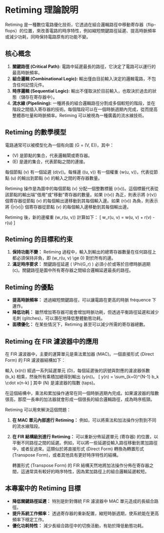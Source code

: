 # Retiming 理論說明

Retiming 是一種數位電路優化技術，它透過在組合邏輯路徑中移動寄存器（flip-flops）的位置，來改善電路的時序特性，例如縮短關鍵路徑延遲、提高時脈頻率或減少功耗，同時保持電路原有的功能不變。

## 核心概念

1.  **關鍵路徑 (Critical Path):** 電路中延遲最長的路徑，它決定了電路可以運行的最高時脈頻率。
2.  **組合邏輯 (Combinational Logic):** 輸出僅由目前輸入決定的邏輯電路，不包含任何記憶元件。
3.  **時序邏輯 (Sequential Logic):** 輸出不僅取決於目前輸入，也取決於過去的狀態（儲存在寄存器中）。
4.  **流水線 (Pipelining):** 一種將長的組合邏輯路徑分割成多個較短的階段，並在階段之間插入寄存器的技術。每個階段可以在一個時脈週期內完成，從而提高整體吞吐量和時脈頻率。Retiming 可以被視為一種廣義的流水線技術。

## Retiming 的數學模型

電路通常可以被模型化為一個有向圖 \(G = (V, E)\)，其中：

*   \(V\) 是節點的集合，代表邏輯閘或寄存器。
*   \(E\) 是邊的集合，代表節點之間的連接。

每個節點 \(v\) 有一個延遲 \(d(v)\)。每條邊 \((u, v)\) 有一個權重 \(w(u, v)\)，代表從節點 \(u\) 的輸出到節點 \(v\) 的輸入之間的寄存器數量。

Retiming 操作是為圖中的每個節點 \(v\) 分配一個整數標籤 \(r(v)\)。這個標籤代表從該節點的輸出端"借用"或"移動"寄存器的數量。如果 \(r(v)\) 為正，則表示將 \(r(v)\) 個寄存器從節點 \(v\) 的每個輸出邊移動到其每個輸入邊。如果 \(r(v)\) 為負，則表示將 \(|r(v)|\) 個寄存器從節點 \(v\) 的每個輸入邊移動到其每個輸出邊。

Retiming 後，新的邊權重 \(w_r(u, v)\) 計算如下：
\[ w_r(u, v) = w(u, v) + r(v) - r(u) \]

## Retiming 的目標和约束

1.  **保持功能不變：** Retiming 過程中，輸入到輸出的總寄存器數量在任何路徑上都必須保持非負，即 \(w_r(u, v) \ge 0\) 對於所有的邊。
2.  **滿足時序要求：** 關鍵路徑延遲 \( \Phi(G_r) \) 必須小於或等於目標時脈週期 \(c\)。關鍵路徑是圖中所有寄存器之間組合邏輯延遲最長的路徑。

## Retiming 的優點

*   **提高時脈頻率：** 透過縮短關鍵路徑，可以讓電路在更高的時脈 fréquence 下運作。
*   **降低功耗：** 雖然增加寄存器可能會增加時脈功耗，但透過平衡路徑延遲和減少毛刺 (glitches)，可以潛在地降低整體動態功耗。
*   **面積優化：** 在某些情況下，Retiming 甚至可以減少所需的寄存器總數。

## Retiming 在 FIR 濾波器中的應用

在 FIR 濾波器中，主要的運算單元是乘法累加器 (MAC)。一個直接形式 (Direct Form) 的 FIR 濾波器結構如下：

輸入 \(x(n)\) 經過一系列延遲單元 (D)，每個延遲後的訊號與對應的濾波器係數 \(b_k\) 相乘，然後所有乘積加總得到輸出 \(y(n)\)。
\[ y(n) = \sum_{k=0}^{N-1} b_k \cdot x(n-k) \]
其中 \(N\) 是濾波器的階數 (taps)。

在這個結構中，乘法和累加操作通常在同一個時脈週期內完成。如果濾波器的階數很高，那麼一長串的加法器就會形成一個很長的組合邏輯路徑，成為時序瓶頸。

Retiming 可以用來解決這個問題：

1.  **在 MAC 單元內部進行 Retiming：** 例如，可以將乘法和加法操作分割到不同的流水線階段。
2.  **在 FIR 結構級別進行 Retiming：** 可以重新分佈延遲單元 (寄存器) 的位置，以平衡不同路徑之間的延遲。例如，可以將一些延遲從輸入路徑移動到累加路徑中，或者反過來。這類似於將直接形式 (Direct Form) 轉換為轉置形式 (Transpose Form)，或者其他具有更好時序特性的結構。

    轉置形式 (Transpose Form) 的 FIR 結構天然地將加法操作分佈在寄存器之間，這通常具有較好的時序特性，因為累加路徑上的組合邏輯延遲較短。

## 本專案中的 Retiming 目標

*   **降低關鍵路徑延遲：** 特別是針對傳統 FIR 濾波器中 MAC 單元造成的長組合路徑。
*   **提升系統工作頻率：** 透過寄存器的重新配置，縮短時脈週期，使系統能在更高頻率下穩定工作。
*   **優化功耗特性：** 減少長組合路徑中的切換活動，有助於降低動態功耗。 